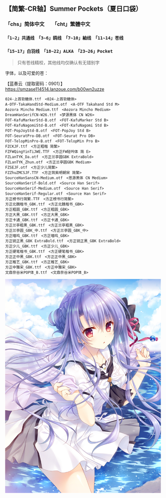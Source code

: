 ## 【简繁-CR轴】Summer Pockets（夏日口袋）
### 「chs」简体中文　　「cht」繁體中文
### `「1~2」共通线　「3~6」鸥线　「7~10」紬线　「11~14」苍线`
### `「15~17」白羽线　「18~22」ALKA　「23~26」Pocket`
> 只有苍线精校，其他线均仅确认有无错别字

字体，以及可爱的苍：

【蓝奏云（提取密码：0901）】https://smzase114514.lanzoue.com/b00wn2uzze
```
024-上首软糖体.ttf　<024-上首软糖体>
A-OTF-TakaHandStd-Medium.otf　<A-OTF Takahand Std M>
Aozora Mincho Medium.ttf　<Aozora Mincho Medium>
DreamHanSerifCN-W26.ttf　<梦源黑体 CN W26>
FOT-KafuMarkerStd-B.otf　<FOT-KafuMarker Std B>
FOT-KafuNagomiStd-B.otf　<FOT-KafuNagomi Std B>
FOT-PopJoyStd-B.otf　<FOT-PopJoy Std B>
FOT-SeuratPro-DB.otf　<FOT-Seurat Pro DB>
FOT-TelopMinPro-B.otf　<FOT-TelopMin Pro B>
FZCKJF.ttf　<方正粗楷 简繁>
FZFWQingYinTiJWE.TTF　<方正FW轻吟体 简 E>
FZLanTYK_Da.otf　<方正兰亭圆GBK ExtraBold>
FZLanTYK_Zhun.otf　<方正兰亭圆GBK Medium>
FZSEJF.otf　<方正少儿简繁>
FZZhuZMCSJF.TTF　<方正筑紫明朝宋 简繁>
SourceHanSansCN-Medium.otf　<思源黑体 CN Medium>
SourceHanSerif-Bold.otf　<Source Han Serif>
SourceHanSerif-Medium.otf　<Source Han Serif>
SourceHanSerif-Regular.otf　<Source Han Serif>
方正榜书行简繁.TTF　<方正榜书行简繁>
方正北魏楷书_GBK.ttf　<方正北魏楷书_GBK>
方正粗圆_GBK.ttf　<方正粗圆_GBK>
方正大黑_GBK.ttf　<方正大黑_GBK>
方正卡通_GBK.ttf　<方正卡通_GBK>
方正兰亭粗黑_GBK.ttf　<方正兰亭粗黑_GBK>
方正兰亭圆_GBK_中.ttf　<方正兰亭圆_GBK_中>
方正喵呜_GBK.ttf　<方正喵呜_GBK>
方正锐正黑_GBK ExtraBold.ttf　<方正锐正黑_GBK ExtraBold>
方正少儿_GBK.ttf　<方正少儿_GBK>
方正硬笔楷书_GBK.ttf　<方正硬笔楷书_GBK>
方正正中黑_GBK.ttf　<方正正中黑_GBK>
方正稚艺_GBK.ttf　<方正稚艺_GBK>
方正中雅宋_GBK.ttf　<方正中雅宋_GBK>
文鼎奈谷米POP体_B.ttf　<文鼎奈谷米POP体_B>
```

![AO](AO.jpg)
